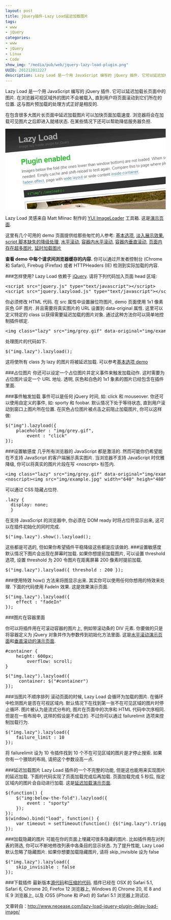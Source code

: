 ```yaml
--- 
layout: post
title: jQuery插件-Lazy Load延迟加载图片
tags: 
- www
- jQuery
categories:
- www
- jQuery
- Linux
- Code
show_img: "/media/pub/web/jquery-lazy-load-plugin.png"
UUID: 201212012227
description: Lazy Load 是一个用 JavaScript 编写的 jQuery 插件. 它可以延迟加载长页面中的图片. 在浏览器可视区域外的图片不会被载入, 直到用户将页面滚动到它们所在的位置. 这与图片预加载的处理方式正好是相反的.
---
```


Lazy Load 是一个用 JavaScript 编写的 jQuery 插件. 它可以延迟加载长页面中的图片. 在浏览器可视区域外的图片不会被载入, 直到用户将页面滚动到它们所在的位置. 这与图片预加载的处理方式正好是相反的.

在包含很多大图片长页面中延迟加载图片可以加快页面加载速度. 浏览器将会在加载可见图片之后即进入就绪状态. 在某些情况下还可以帮助降低服务器负担.

<img src="/media/pub/web/jquery-lazy-load-plugin.png" width="580px"></img>

Lazy Load 灵感来自 Matt Mlinac 制作的 [YUI ImageLoader](http://developer.yahoo.com/yui/imageloader/) 工具箱. 这是[演示页面](http://www.appelsiini.net/projects/lazyload/enabled.html).

<p>
这里有几个可用的 demo 页面提供给那些匆忙的人参考: <a href="http://www.appelsiini.net/projects/lazyload/enabled.html" rel="nofollow external">基本选项</a>, <a href="http://www.appelsiini.net/projects/lazyload/enabled_fadein.html" rel="nofollow external">淡入展示效果</a>, <a href="http://www.appelsiini.net/projects/lazyload/enabled_noscript.html" rel="nofollow external">script 脚本缺失的降级处理</a>, <a href="http://www.appelsiini.net/projects/lazyload/enabled_wide.html" rel="nofollow external">水平滚动</a>, <a href="http://www.appelsiini.net/projects/lazyload/enabled_wide_container.html" rel="nofollow external">容器内水平滚动</a>, <a href="http://www.appelsiini.net/projects/lazyload/enabled_container.html" rel="nofollow external">容器内垂直滚动</a>, <a href="http://www.appelsiini.net/projects/lazyload/enabled_gazillion.html" rel="nofollow external">页面内存在超多图片</a>, <a href="http://www.appelsiini.net/projects/lazyload/enabled_timeout.html" rel="nofollow external">延时加载图片</a></p>
<p><strong>查看 demo 中每个请求间浏览器缓存的内容.</strong> 你可以通过开发者控制台 (Chrome 和 Safari), Firebug (Firefox) 或者 HTTPHeaders (IE) 检测到实际加载的内容.
</p>

###怎样使用?
Lazy Load 依赖于 [jQuery](jQuery.com). 请将下列代码加入页面 head 区域:
<pre >
&lt;script src="jquery.js" type="text/javascript"&gt;&lt;/script&gt;
&lt;script src="jquery.lazyload.js" type="text/javascript"&gt;&lt;/script&gt;
</pre>

你必须修改 HTML 代码. 在 src 属性中设置展位符图片, demo 页面使用 1x1 像素灰色 GIF 图片. 并且需要将真实图片的 URL 设置到 data-original 属性. 这里可以定义特定的 class 以获得需要延迟加载的图片对象. 通过这种方法你可以简单地控制插件绑定.
<pre>
&lt;img class="lazy" src="img/grey.gif" data-original="img/example.jpg"  width="640" heigh="480"&gt;
</pre>

处理图片的代码如下.
<pre>
$("img.lazy").lazyload();
</pre>

这将使所有 class 为 lazy 的图片将被延迟加载. 可以参考[基本选项 demo](http://www.appelsiini.net/projects/lazyload/enabled.html)

###占位图片
你还可以设定一个占位图片并定义事件来触发加载动作. 这时需要为占位图片设定一个 URL 地址. 透明, 灰色和白色的 1x1 象素的图片已经包含在插件里面.

###事件触发加载
事件可以是任何 jQuery 时间, 如: click 和 mouseover. 你还可以使用自定义的事件, 如: sporty 和 foobar. 默认情况下处于等待状态, 直到用户滚动到窗口上图片所在位置. 在灰色占位图片被点击之前阻止加载图片, 你可以这样做:
<pre>
$("img").lazyload({
    placeholder : "img/grey.gif",
        event : "click"
});
</pre>

###设置敏感度
几乎所有浏览器的 JavaScript 都是激活的. 然而可能你仍希望能在不支持 JavaScript 的客户端展示真实图片. 当浏览器不支持 JavaScript 时优雅降级, 你可以将真实的图片片段在写 &lt;noscript&gt; 标签内.
<pre>
&lt;img class="lazy" src="img/grey.gif" data-original="img/example.jpg"  width="640" heigh="480"&gt;
&lt;noscript&gt;&lt;img src="img/example.jpg" width="640" heigh="480"&gt;&lt;/noscript&gt;
</pre>
可以通过 CSS 隐藏占位符.
<pre>
.lazy {
  display: none;
  }
</pre>
在支持 JavaScript 的浏览器中, 你必须在 DOM ready 时将占位符显示出来, 这可以在插件初始化的同时完成.
<pre>
$("img.lazy").show().lazyload();
</pre>
这些都是可选的, 但如果你希望插件平稳降级这些都是应该做的.
###设置敏感度
默认情况下图片会出现在屏幕时加载. 如果你想提前加载图片, 可以设置 threshold 选项, 设置 threshold 为 200 令图片在距离屏幕 200 像素时提前加载.
<pre>
$("img.lazy").lazyload({ threshold : 200 });
</pre>

###使用特效
how() 方法来将图显示出来. 其实你可以使用任何你想用的特效来处理. 下面的代码使用 FadeIn 效果. 这是效果演示页面.
<pre>
$("img.lazy").lazyload({ 
    effect : "fadeIn"
});
</pre>
###图片在容器里面
<p>
你可以将插件用在可滚动容器的图片上, 例如带滚动条的 DIV 元素. 你要做的只是将容器定义为 jQuery 对象并作为参数传到初始化方法里面. 这是<a rel="nofollow external" href="http://www.appelsiini.net/projects/lazyload/enabled_container.html">水平滚动演示页面</a>和<a rel="nofollow external" href="http://www.appelsiini.net/projects/lazyload/enabled_wide_container.html">垂直滚动的演示页面</a>.
</p>
<pre>
#container {
    height: 600px;
        overflow: scroll;
}
</pre>        
<pre>
$("img.lazy").lazyload({         
     container: $("#container")
});
</pre>

###当图片不顺序排列
滚动页面的时候, Lazy Load 会循环为加载的图片. 在循环中检测图片是否在可视区域内. 默认情况下在找到第一张不在可见区域的图片时停止循环. 图片被认为是流式分布的, 图片在页面中的次序和 HTML 代码中次序相同. 但是在一些布局中, 这样的假设是不成立的. 不过你可以通过 failurelimit 选项来控制加载行为.
<pre>
$("img.lazy").lazyload({ 
    failure_limit : 10
});
</pre>
将 failurelimit 设为 10 令插件找到 10 个不在可见区域的图片是才停止搜索. 如果你有一个猥琐的布局, 请把这个参数设高一点.

###延迟加载图片
Lazy Load 插件的一个不完整的功能, 但是这也能用来实现图片的延迟加载. 下面的代码实现了页面加载完成后再加载. 页面加载完成 5 秒后, 指定区域内的图片会自动进行加载. 这是[延迟加载演示页面](http://www.appelsiini.net/projects/lazyload/enabled_timeout.html).
<pre>
$(function() {          
    $("img:below-the-fold").lazyload({
        event : "sporty"
    });
});
$(window).bind("load", function() { 
    var timeout = setTimeout(function() {$("img.lazy").trigger("sporty")}, 5000);
});
</pre>

###加载隐藏的图片
可能在你的页面上埋藏可很多隐藏的图片. 比如插件用在对列表的筛选, 你可以不断地修改列表中各条目的显示状态. 为了提升性能, Lazy Load 默认忽略了隐藏图片. 如果你想要加载隐藏图片, 请将 skip_invisible 设为 false
<pre>
$("img.lazy").lazyload({ 
    skip_invisible : false
});
</pre>
###下载插件
最新版本[源代码](https://raw.github.com/tuupola/jquery_lazyload/master/jquery.lazyload.js)和[压缩的代码](https://raw.github.com/tuupola/jquery_lazyload/master/jquery.lazyload.min.js). 插件已经在 OSX 的 Safari 5.1, Safari 6, Chrome 20, Firefox 12 浏览器上, Windows 的 Chrome 20, IE 8 and IE 9 浏览器上, 以及 iOS5 (iPhone 和 iPad) 的 Safari 5.1 浏览器上测试过.

文章转自：<a href="http://www.neoease.com/lazy-load-jquery-plugin-delay-load-image/">http://www.neoease.com/lazy-load-jquery-plugin-delay-load-image/</a>
